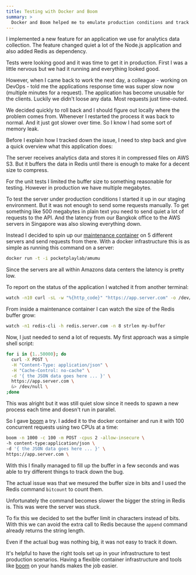 ```yaml
---
title: Testing with Docker and Boom
summary: >
  Docker and Boom helped me to emulate production conditions and track down a tricky bug.
---
```


I implemented a new feature for an application we use for analytics data collection.
The feature changed quiet a lot of the Node.js application and also added Redis as dependency.

Tests were looking good and it was time to get it in production.
First I was a little nervous but we had it running and everything looked good.

However, when I came back to work the next day,
a colleague - working on DevOps - told me the applications response time was super slow now (multiple minutes for a request).
The application has become unusable for the clients. Luckily we didn't loose any data. Most requests just time-outed.

We decided quickly to roll back and I should figure out locally where the problem comes from.
Whenever I restarted the process it was back to normal. And it just got slower over time.
So I know I had some sort of memory leak.

Before I explain how I tracked down the issue, I need to step back and give a quick overview what this application does:

The server receives analytics data and stores it in compressed files on AWS S3.
But it buffers the data in Redis until there is enough to make for a decent size to compress.

For the unit tests I limited the buffer size to something reasonable for testing.
However in production we have multiple megabytes.

To test the server under production conditions I started it up in our staging environment.
But it was not enough to send some requests manually. To get something like 500 megabytes in plain text you need to send quiet a lot of requests to the API. And the latency from our Bangkok office to the AWS servers in Singapore was also slowing everything down.

Instead I decided to spin up our [maintenance container](https://github.com/pocket-playlab/amumu/blob/master/Dockerfile) on 5 different servers and send requests from there.
With a docker infrastructure this is as simple as running this command on a server:

```sh
docker run -t -i pocketplaylab/amumu
```

Since the servers are all within Amazons data centers the latency is pretty low.

To report on the status of the application I watched it from another terminal:

```sh
watch -n10 curl -sL -w "%{http_code}" "https://app.server.com" -o /dev/null
```

From inside a maintenance container I can watch the size of the Redis buffer grow:

```sh
watch -n1 redis-cli -h redis.server.com -n 8 strlen my-buffer
```

Now, I just needed to send a lot of requests. My first approach was a simple shell script:

```sh
for i in {1..50000}; do
  curl -X POST \
  -H "Content-Type: application/json" \
  -H "Cache-Control: no-cache" \
  -d '{ the JSON data goes here ... }' \
  https://app.server.com \
  &> /dev/null \
;done
```

This was alright but it was still quiet slow since it needs to spawn a new process each time and doesn't run in parallel.

So I gave [boom][boom] a try. I added it to the docker container and run it with 100 concurrent requests using two CPUs at a time:

```sh
boom -n 1000 -c 100 -m POST -cpus 2 -allow-insecure \
-h content-type:application/json \
-d '{ the JSON data goes here ... }' \
https://app.server.com \
```
With this I finally managed to fill up the buffer in a few seconds and was able to try different things to track down the bug.

The actual issue was that we mesured the buffer size in bits and I used the Redis command `bitcount` to count them.

Unfortunately the command becomes slower the bigger the string in Redis is.
This was were the server was stuck.

To fix this we decided to set the buffer limit in characters instead of bits.
With this we can avoid the extra call to Redis because the `append` command already returns the string length.

Even if the actual bug was nothing big, it was not easy to track it down.

It's helpful to have the right tools set up in your infrastructure to test production scenarios. Having a flexible container infrastructure and tools like [boom][boom] on your hands makes the job easier.

[boom]: https://github.com/rakyll/boom
